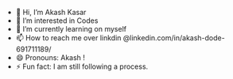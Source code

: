 - 👋 Hi, I’m Akash Kasar
- 👀 I’m interested in Codes
- 🌱 I’m currently learning on myself
- 📫 How to reach me over linkdin @linkedin.com/in/akash-dode-691711189/
- 😄 Pronouns: Akash ! 
- ⚡ Fun fact: I am still following a process. 

<!---
AkashKasar1996/AkashKasar1996 is a ✨ special ✨ repository because its `README.md` (this file) appears on your GitHub profile.
You can click the Preview link to take a look at your changes.
--->
